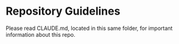 # Repository Guidelines

Please read CLAUDE.md, located in this same folder, for important information about this repo.
